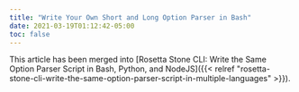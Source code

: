 ```yaml
---
title: "Write Your Own Short and Long Option Parser in Bash"
date: 2021-03-19T01:12:42-05:00
toc: false
---
```


This article has been merged into [Rosetta Stone CLI: Write the Same Option Parser Script in Bash, Python, and NodeJS]({{< relref "rosetta-stone-cli-write-the-same-option-parser-script-in-multiple-languages" >}}).
